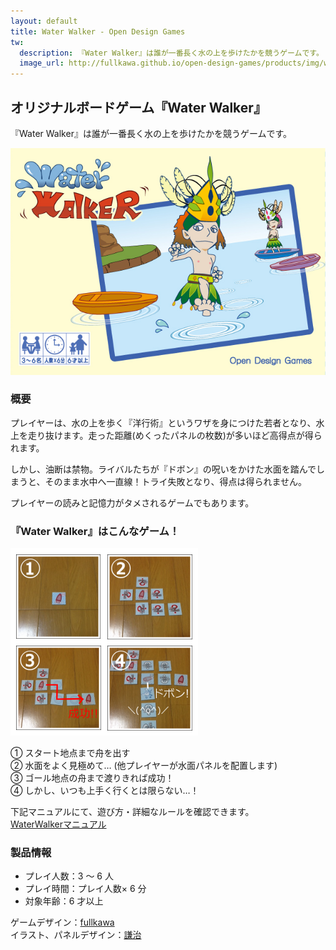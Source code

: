```yaml
---
layout: default
title: Water Walker - Open Design Games
tw:
  description: 『Water Walker』は誰が一番長く水の上を歩けたかを競うゲームです。
  image_url: http://fullkawa.github.io/open-design-games/products/img/water-walker-package.png
---
```


## オリジナルボードゲーム『Water Walker』

『Water Walker』は誰が一番長く水の上を歩けたかを競うゲームです。

![Water Walker パッケージ画像](img/water-walker-package.png "Water Walker パッケージ画像")

### 概要

プレイヤーは、水の上を歩く『洋行術』というワザを身につけた若者となり、水上を走り抜けます。走った距離(めくったパネルの枚数)が多いほど高得点が得られます。

しかし、油断は禁物。ライバルたちが『ドボン』の呪いをかけた水面を踏んでしまうと、そのまま水中へ一直線！トライ失敗となり、得点は得られません。

プレイヤーの読みと記憶力がタメされるゲームでもあります。

### 『Water Walker』はこんなゲーム！

![WaterWalkerプレイイメージ](img/water-walker-playing.png "WaterWalkerプレイイメージ")

① スタート地点まで舟を出す  
② 水面をよく見極めて… (他プレイヤーが水面パネルを配置します)  
③ ゴール地点の舟まで渡りきれば成功！  
④ しかし、いつも上手く行くとは限らない…！  

下記マニュアルにて、遊び方・詳細なルールを確認できます。  
[WaterWalkerマニュアル](water_walker_manual.pdf)  

### 製品情報

* プレイ人数：3 ～ 6 人
* プレイ時間：プレイ人数× 6 分
* 対象年齢：6 才以上

ゲームデザイン：[fullkawa](https://twitter.com/fullkawa)  
イラスト、パネルデザイン：[謙治](https://twitter.com/im_kenji)  
